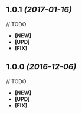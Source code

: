 ## 1.0.1 _(2017-01-16)_

// TODO

- __[NEW]__ 
- __[UPD]__ 
- __[FIX]__ 

## 1.0.0 _(2016-12-06)_

// TODO

- __[NEW]__ 
- __[UPD]__ 
- __[FIX]__ 